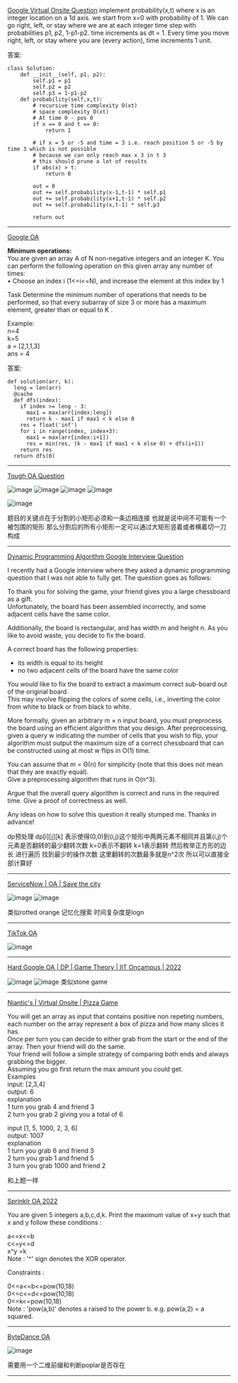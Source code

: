 [Google Virtual Onsite Question](https://leetcode.com/discuss/interview-question/1797257/Google-Virtual-Onsite-Question)
implement probability(x,t) where x is an integer location on a 1d axis. we start from x=0 with probability of 1. We can go right, left, or stay where we are at each integer time step with probabilities p1, p2, 1-p1-p2. time increments as dt = 1. Every time you move right, left, or stay where you are (every action), time increments 1 unit.

答案:
```
class Solution:
    def __init__(self, p1, p2):
        self.p1 = p1
        self.p2 = p2
        self.p3 = 1-p1-p2
    def probability(self,x,t):
        # recursive time complexity O(xt)
        # space complexity O(xt)
        # At time 0 - pos 0
        if x == 0 and t == 0:
            return 1

        # if x = 5 or -5 and time = 3 i.e. reach position 5 or -5 by time 3 which is not possible
        # because we can only reach max x 3 in t 3
        # this should prune a lot of results
        if abs(x) > t:
            return 0

        out = 0
        out += self.probability(x-1,t-1) * self.p1
        out += self.probability(x+1,t-1) * self.p2
        out += self.probability(x,t-1) * self.p3

        return out
```

---------------------------

[Google OA](https://leetcode.com/discuss/interview-question/2616448/Google-OA)

**Minimum operations:**  
You are given an array A of N non-negative integers and an integer K. You can perform the following operation on this given array any number of times:  
• Choose an index i (1<=i<=N), and increase the element at this index by 1

Task Determine the minimum number of operations that needs to be performed, so that every subarray of size 3 or more has a maximum element, greater than or equal to K .

Example:  
n=4  
k=5  
a = [2,1,1,3]  
ans = 4

答案:
```
def solution(arr, k):
  leng = len(arr)
  @cache
  def dfs(index):
    if index >= leng - 3:
      max1 = max(arr[index:leng])
      return k - max1 if max1 < k else 0
    res = float('inf')
    for i in range(index, index+3):
      max1 = max(arr[index:i+1]) 
      res = min(res, (k - max1 if max1 < k else 0) + dfs(i+1))
    return res
  return dfs(0)
  ```

-------------

[Tough OA Question](https://leetcode.com/discuss/interview-question/2699186/Tough-OA-Question)

![image](https://assets.leetcode.com/users/images/1c76bc47-cc98-4192-a3fa-60afd310d305_1665678155.4840589.jpeg)
![image](https://assets.leetcode.com/users/images/6cb34eb3-1c9d-4e62-bcb1-ea4748aa20bc_1665678170.4263608.jpeg)
![image](https://assets.leetcode.com/users/images/c516be46-ffea-4966-a33a-0e0f282a1109_1665678180.0722504.jpeg)
![image](https://assets.leetcode.com/users/images/b0f3a76d-e1fc-45e9-8eec-f207faac7cfd_1665678182.5647662.jpeg)

![image](https://assets.leetcode.com/users/images/fe5b639b-988b-44c7-99a2-f1a5d5826b8f_1666102678.801102.png)

题目的关键点在于分割的小矩形必须和一条边相连接 也就是说中间不可能有一个被包围的矩形 那么分割后的所有小矩形一定可以通过大矩形竖着或者横着切一刀构成

-----

[Dynamic Programming Algorithm Google Interview Question](https://leetcode.com/discuss/interview-question/2720165/Dynamic-Programming-Algorithm-Google-Interview-Question)

I recently had a Google interview where they asked a dynamic programming question that I was not able to fully get. The question goes as follows:

To thank you for solving the game, your friend gives you a large chessboard as a gift.  
Unfortunately, the board has been assembled incorrectly, and some adjacent cells have the same color.

Additionally, the board is rectangular, and has width m and height n. As you like to avoid waste, you decide to fix the board.

A correct board has the following properties:

-   its width is equal to its height
-   no two adjacent cells of the board have the same color

You would like to fix the board to extract a maximum correct sub-board out of the original board.  
This may involve flipping the colors of some cells, i.e., inverting the color from white to black or from black to white.

More formally, given an arbitrary m × n input board, you must preprocess the board using an efficient algorithm that you design. After preprocessing, given a query w indicating the number of cells that you wish to flip, your algorithm must output the maximum size of a correct chessboard that can be constructed using at most w flips in O(1) time.

You can assume that m = Θ(n) for simplicity (note that this does not mean that they are exactly equal).  
Give a preprocessing algorithm that runs in O(n^3).

Argue that the overall query algorithm is correct and runs in the required time. Give a proof of correctness as well.

Any ideas on how to solve this question it really stumped me. Thanks in advance!

dp预处理 dp[i][j][k] 表示使得(0,0)到(i,j)这个矩形中两两元素不相同并且第(i,j)个元素是否翻转的最少翻转次数 k=0表示不翻转 k=1表示翻转
然后枚举正方形的边长 进行遍历 找到最少的操作次数 
这里翻转的次数最多就是n^2次 所以可以直接全部计算好

-----

[ServiceNow | OA | Save the city](https://leetcode.com/discuss/interview-question/2700280/ServiceNow-or-OA-or-Save-the-city)

![image](https://assets.leetcode.com/users/images/1f100a4b-7abb-438d-8db8-4cf6b0f8b45b_1665706123.0785906.jpeg)
![image](https://assets.leetcode.com/users/images/2d18ee11-db30-4d6b-97ad-473f2e01e714_1665706122.8727822.jpeg)

类似rotted orange 记忆化搜索 时间复杂度是logn

-------

[TikTok OA](https://leetcode.com/discuss/interview-question/2723577/TikTok-OA)

![image](https://assets.leetcode.com/users/images/9d119676-d7e4-406e-b49f-6d88e7131a37_1666215075.2794392.jpeg)

------

[Hard Google OA | DP | Game Theory | IIT Oncampus | 2022](https://leetcode.com/discuss/interview-question/2682416/Hard-Google-OA-or-DP-or-Game-Theory-or-IIT-Oncampus-or-2022)

![image](https://lh3.googleusercontent.com/Gw8sv_FfK-rGP86jVqO1mjmew1ghbbLc-0wWO7oU1q3hz0MsikWPwWI71xA0R1jc0e1NscTX5X22QCef79T9W5plR9KnRLUkk8ssCryWkusH_vwkM5an_WCDFW_3fHkf75PshemBKIkYeTjjjJZSiC1sWXJuHm1S95lRBel0leNrpjXxo-9JM_rvXg)
![image](https://lh4.googleusercontent.com/HlZy9H7sJiJqwe1yyzDfOClRezaulaIlzU1wsgDhkOtO8vWL_0gIBqHT1Ev3hEQ7oIWhGu2PTCMI-OTJIMKs3PCZ5h4Sgjx6gg4trdt-eePvggK_4zD3g2NmOs5aVNCLYs1J_j4opMvt5h0QcjgBTfS9US0YqcvXWMIlcFnfJbWfzcRTiy1ndtX9Ig)
类似stone game

-----

[Niantic's | Virtual Onsite | Pizza Game](https://leetcode.com/discuss/interview-question/2794280/Niantic%27s-or-Virtual-Onsite-or-Pizza-Game)

You will get an array as input that contains positive non repeting numbers, each number on the array represent a box of pizza and how many slices it has.  
Once per turn you can decide to either grab from the start or the end of the array. Then your friend will do the same.  
Your friend will follow a simple strategy of comparing both ends and always grabbing the bigger.  
Assuming you go first return the max amount you could get.  
Examples  
input: [2,3,4]  
output: 6  
explanation  
1 turn you grab 4 and friend 3  
2 turn you grab 2 giving you a total of 6

input [1, 5, 1000, 2, 3, 6]  
output: 1007  
explanation  
1 turn you grab 6 and friend 3  
2 turn you grab 1 and friend 5  
3 turn you grab 1000 and friend 2

和上题一样

---

[Sprinklr OA 2022](https://leetcode.com/discuss/interview-question/2763904/Sprinklr-OA-2022)

You are given 5 integers a,b,c,d,k. Print the maximum value of x+y such that x and y follow these conditions :

a<=x<=b  
c<=y<=d  
x^y =k  
Note : '^' sign denotes the XOR operator.

Constraints :

0<=a<=b<=pow(10,18)  
0<=c<=d<=pow(10,18)  
0<=k<=pow(10,18)  
Note : 'pow(a,b)' denotes a raised to the power b. e.g. pow(a,2) = a squared.

-----

[ByteDance OA](https://leetcode.com/discuss/interview-question/2856854/ByteDance-OA)

![image](https://assets.leetcode.com/users/images/c50a9ece-fd74-4205-9bb8-775ef0442914_1669642668.9794302.png)

需要用一个二维前缀和判断poplar是否存在

----






























<!--stackedit_data:
eyJoaXN0b3J5IjpbMTM4ODgwMjE1OSwtNDk1NTg3MTc4LDEzOD
I3OTI4MDYsMTE5Mzk1Njc0OSw0MjcxNjcyNzUsLTE0OTQ4MjY0
MTYsLTIwOTQwNDczMjMsMTg1MTk2Njg0OSwtMTk0NzIxNTk4MC
w3OTM0NzI5MzksMTg4ODcyNTI3NSwxNTQzNzc4MDc1LDczMDk5
ODExNl19
-->